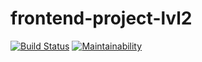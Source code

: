 # frontend-project-lvl2

[![Build Status](https://travis-ci.com/EvgeniyKoch/console-games-on-js.svg?branch=master)](https://travis-ci.com/EvgeniyKoch/frontend-project-lvl2.svg?branch=master)
[![Maintainability](https://api.codeclimate.com/v1/badges/eac5ac9826a6852cf914/maintainability)](https://codeclimate.com/github/EvgeniyKoch/frontend-project-lvl2/maintainability)
